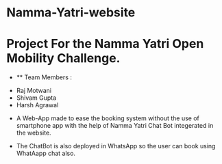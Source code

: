 # Namma-Yatri-website

# Project For the Namma Yatri Open Mobility Challenge.

- ** Team Members : 
* Raj Motwani
* Shivam Gupta
* Harsh Agrawal



 
- A Web-App made to ease the booking system without the use of smartphone app with the help of Namma Yatri Chat Bot integerated in the website.

- The ChatBot is also deployed in WhatsApp so the user can book using WhatAapp chat also.

